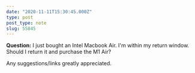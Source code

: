 ```yaml
---
date: "2020-11-11T15:30:45.000Z"
type: post 
post_type: note
slug: 55845
---
```

**Question:** I just bought an Intel Macbook Air.  I&#39;m within my return window. Should I return it and purchase the M1 Air? 

Any suggestions/links greatly appreciated. 

